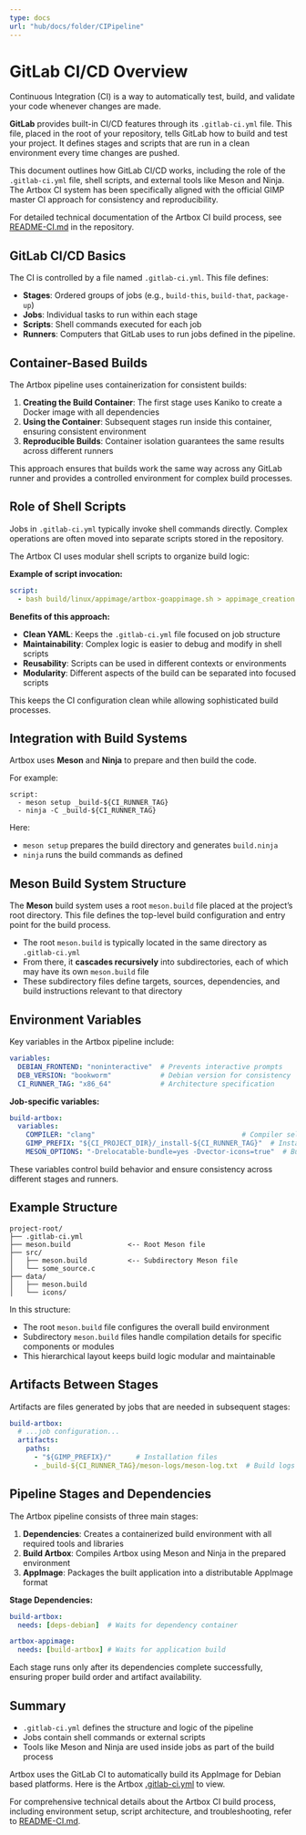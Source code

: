 ```yaml
---
type: docs
url: "hub/docs/folder/CIPipeline"
---
```


# GitLab CI/CD Overview

Continuous Integration (CI) is a way to automatically test, build, and validate your code whenever changes are made.

**GitLab** provides built-in CI/CD features through its `.gitlab-ci.yml` file. This file, placed in the root of your repository, tells GitLab how to build and test your project. It defines stages and scripts that are run in a clean environment every time changes are pushed.

This document outlines how GitLab CI/CD works, including the role of the `.gitlab-ci.yml` file, shell scripts, and external tools like Meson and Ninja. The Artbox CI system has been specifically aligned with the official GIMP master CI approach for consistency and reproducibility.

For detailed technical documentation of the Artbox CI build process, see [README-CI.md](https://gitlab.gnome.org/pixelmixer/artbox/-/blob/artbox/build/linux/appimage/README-CI.md) in the repository.

## GitLab CI/CD Basics

The CI is controlled by a file named `.gitlab-ci.yml`. This file defines:

- **Stages**: Ordered groups of jobs (e.g., `build-this`, `build-that`, `package-up`)
- **Jobs**: Individual tasks to run within each stage
- **Scripts**: Shell commands executed for each job
- **Runners**: Computers that GitLab uses to run jobs defined in the pipeline.

## Container-Based Builds

The Artbox pipeline uses containerization for consistent builds:

1. **Creating the Build Container**: The first stage uses Kaniko to create a Docker image with all dependencies
2. **Using the Container**: Subsequent stages run inside this container, ensuring consistent environment
3. **Reproducible Builds**: Container isolation guarantees the same results across different runners

This approach ensures that builds work the same way across any GitLab runner and provides a controlled environment for complex build processes.

## Role of Shell Scripts

Jobs in `.gitlab-ci.yml` typically invoke shell commands directly. Complex operations are often moved into separate scripts stored in the repository.

The Artbox CI uses modular shell scripts to organize build logic:

**Example of script invocation:**
```yaml
script:
  - bash build/linux/appimage/artbox-goappimage.sh > appimage_creation.log 2>&1
```

**Benefits of this approach:**
- **Clean YAML**: Keeps the `.gitlab-ci.yml` file focused on job structure
- **Maintainability**: Complex logic is easier to debug and modify in shell scripts
- **Reusability**: Scripts can be used in different contexts or environments
- **Modularity**: Different aspects of the build can be separated into focused scripts

This keeps the CI configuration clean while allowing sophisticated build processes.

## Integration with Build Systems

Artbox uses **Meson** and **Ninja** to prepare and then build the code.

For example:

```
script:
  - meson setup _build-${CI_RUNNER_TAG}
  - ninja -C _build-${CI_RUNNER_TAG}
```

Here:

- `meson setup` prepares the build directory and generates `build.ninja`
- `ninja` runs the build commands as defined

## Meson Build System Structure

The **Meson** build system uses a root `meson.build` file placed at the project’s root directory. This file defines the top-level build configuration and entry point for the build process.

- The root `meson.build` is typically located in the same directory as `.gitlab-ci.yml`
- From there, it **cascades recursively** into subdirectories, each of which may have its own `meson.build` file
- These subdirectory files define targets, sources, dependencies, and build instructions relevant to that directory

## Environment Variables

Key variables in the Artbox pipeline include:

```yaml
variables:
  DEBIAN_FRONTEND: "noninteractive"  # Prevents interactive prompts
  DEB_VERSION: "bookworm"            # Debian version for consistency
  CI_RUNNER_TAG: "x86_64"            # Architecture specification
```

**Job-specific variables:**
```yaml
build-artbox:
  variables:
    COMPILER: "clang"                                    # Compiler selection
    GIMP_PREFIX: "${CI_PROJECT_DIR}/_install-${CI_RUNNER_TAG}"  # Installation path
    MESON_OPTIONS: "-Drelocatable-bundle=yes -Dvector-icons=true"  # Build configuration
```

These variables control build behavior and ensure consistency across different stages and runners.

## Example Structure

```
project-root/
├── .gitlab-ci.yml
├── meson.build              <-- Root Meson file
├── src/
│   ├── meson.build          <-- Subdirectory Meson file
│   └── some_source.c
├── data/
│   ├── meson.build
│   └── icons/
```

In this structure:

- The root `meson.build` file configures the overall build environment
- Subdirectory `meson.build` files handle compilation details for specific components or modules
- This hierarchical layout keeps build logic modular and maintainable

## Artifacts Between Stages

Artifacts are files generated by jobs that are needed in subsequent stages:

```yaml
build-artbox:
  # ...job configuration...
  artifacts:
    paths:
      - "${GIMP_PREFIX}/"      # Installation files
      - _build-${CI_RUNNER_TAG}/meson-logs/meson-log.txt  # Build logs
```

## Pipeline Stages and Dependencies

The Artbox pipeline consists of three main stages:

1. **Dependencies**: Creates a containerized build environment with all required tools and libraries
2. **Build Artbox**: Compiles Artbox using Meson and Ninja in the prepared environment
3. **AppImage**: Packages the built application into a distributable AppImage format

**Stage Dependencies:**
```yaml
build-artbox:
  needs: [deps-debian]  # Waits for dependency container

artbox-appimage:
  needs: [build-artbox] # Waits for application build
```

Each stage runs only after its dependencies complete successfully, ensuring proper build order and artifact availability.

## Summary

- `.gitlab-ci.yml` defines the structure and logic of the pipeline
- Jobs contain shell commands or external scripts
- Tools like Meson and Ninja are used inside jobs as part of the build process

Artbox uses the GitLab CI to automatically build its AppImage for Debian based platforms. Here is the Artbox [.gitlab-ci.yml](https://gitlab.gnome.org/pixelmixer/artbox/-/ci/editor?branch_name=artbox) to view.

For comprehensive technical details about the Artbox CI build process, including environment setup, script architecture, and troubleshooting, refer to [README-CI.md](https://gitlab.gnome.org/pixelmixer/artbox/-/blob/artbox/build/linux/appimage/README-CI.md).
